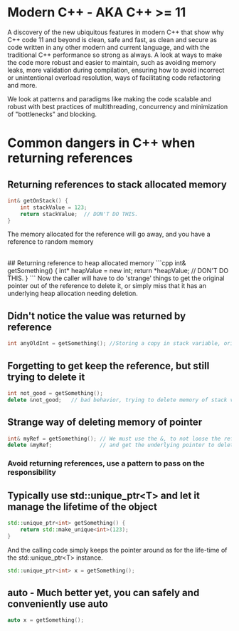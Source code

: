 [//]: # ( spellcheck-language en )

# Modern C++ - AKA C++ >= 11
A discovery of the new ubiquitous features in modern C++ that show why C++ code 11 and beyond is clean, safe and fast, as clean and secure as code written in any other modern and current language, and with the traditional C++ performance so strong as always.
A look at ways to make the code more robust and easier to maintain, such as avoiding memory leaks, more validation during compilation, ensuring how to avoid incorrect or unintentional overload resolution, ways of facilitating code refactoring and more.

We look at patterns and paradigms like making the code scalable and robust with best practices of multithreading, concurrency and minimization of "bottlenecks" and blocking.

# Common dangers in C++ when returning references

## Returning references to stack allocated memory
```cpp
int& getOnStack() {
    int stackValue = 123;
    return stackValue;  // DON'T DO THIS.
}
```
The memory allocated for the reference will go away, and you have a reference to random memory

<br/>
## Returning reference to heap allocated memory
```cpp
int& getSomething() {
    int* heapValue = new int;
    return *heapValue;  // DON'T DO THIS.
}
```
Now the caller will have to do 'strange' things to get the original pointer out of the reference to delete it, or simply miss that it has an underlying heap allocation needing deletion.

## Didn't notice the value was returned by reference
```cpp
int anyOldInt = getSomething(); //Storing a copy in stack variable, original reference lost!
```

## Forgetting to get keep the reference, but still trying to delete it
```cpp
int not_good = getSomething(); 
delete &not_good;   // bad behavior, trying to delete memory of stack variable
```

## Strange way of deleting memory of pointer
```cpp
int& myRef = getSomething(); // We must use the &, to not loose the reference!
delete &myRef;               // and get the underlying pointer to delete... strange
```

### Avoid returning references, use a pattern to pass on the responsibility
## Typically use <span class="hljs-built_in">std::unique_ptr&lt;T&gt;</span> and let it manage the lifetime of the object
```cpp
std::unique_ptr<int> getSomething() {
    return std::make_unique<int>(123);
}
```

And the calling code simply keeps the pointer around as for the life-time of the <span class="hljs-built_in">std::unique_ptr&lt;T&gt;</span> instance.

```cpp
std::unique_ptr<int> x = getSomething();
```

## <span class="hljs-keyword">auto</span> - Much better yet, you can safely and conveniently use auto

```cpp
auto x = getSomething();
```
